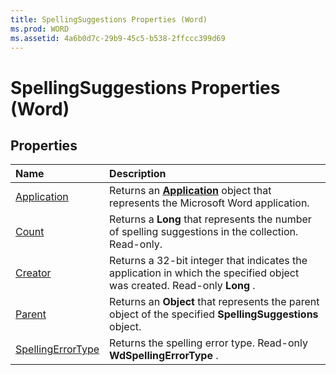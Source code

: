 ```yaml
---
title: SpellingSuggestions Properties (Word)
ms.prod: WORD
ms.assetid: 4a6b0d7c-29b9-45c5-b538-2ffccc399d69
---
```



# SpellingSuggestions Properties (Word)

## Properties



|**Name**|**Description**|
|:-----|:-----|
|[Application](spellingsuggestions-application-property-word.md)|Returns an  **[Application](application-object-word.md)** object that represents the Microsoft Word application.|
|[Count](spellingsuggestions-count-property-word.md)|Returns a  **Long** that represents the number of spelling suggestions in the collection. Read-only.|
|[Creator](spellingsuggestions-creator-property-word.md)|Returns a 32-bit integer that indicates the application in which the specified object was created. Read-only  **Long** .|
|[Parent](spellingsuggestions-parent-property-word.md)|Returns an  **Object** that represents the parent object of the specified **SpellingSuggestions** object.|
|[SpellingErrorType](spellingsuggestions-spellingerrortype-property-word.md)|Returns the spelling error type. Read-only  **WdSpellingErrorType** .|

